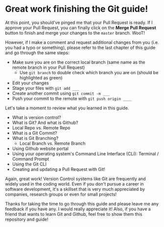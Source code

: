 # Great work finishing the Git guide!

At this point, you should've pinged me that your Pull Request is ready. If I approve your Pull Request, you can finally click on the **Merge Pull Request** button to finish and merge your changes to the `master` branch. WooT!

However, if I make a comment and request additional changes from you (i.e. you had a typo or something), please refer to the last chapter of this guide and go through the same steps:

- Make sure you are on the correct local branch (same name as the remote branch in your Pull Request)
  - Use `git branch` to double check which branch you are on (should be highlighted as green)
- Edit your changes
- Stage your files with `git add ___`
- Create another commit using `git commit -m ___`
- Push your commit to the remote with `git push origin ____`

Let's take a moment to review what you learned in this guide.

- What is version control?
- What is Git? And what is Github?
- Local Repo vs. Remote Repo
- What is a Git Commit?
- What is Git Branching?
  - Local Branch vs. Remote Branch
- Using Github website portal
- Using your operating system's Command Line Interface (CLI): Terminal / Command Prompt
- Using the Git CLI
- Creating and updating a Pull Request with Git!

Again, great work! Version Control systems like Git are frequently and widely used in the coding world. Even if you don't pursue a career in software development, it's a skillset that is very much appreciated by companies, research groups or even for small projects!

Thanks for taking the time to go through this guide and please leave me any feedback if you have any. I would really appreciate it! Also, if you have a friend that wants to learn Git and Github, feel free to show them this repository and guide!
